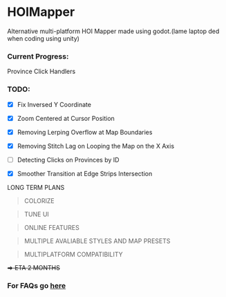 # HOIMapper
Alternative multi-platform HOI Mapper made using godot.(lame laptop ded when coding using unity)

### Current Progress:
Province Click Handlers

### TODO:
- [x] Fix Inversed Y Coordinate

- [x] Zoom Centered at Cursor Position

- [x] Removing Lerping Overflow at Map Boundaries

- [x] Removing Stitch Lag on Looping the Map on the X Axis

- [ ] Detecting Clicks on Provinces by ID

- [x] Smoother Transition at Edge Strips Intersection

LONG TERM PLANS

>COLORIZE

>TUNE UI

>ONLINE FEATURES

>MULTIPLE AVALIABLE STYLES AND MAP PRESETS

>MULTIPLATFORM COMPATIBILITY

~~=> ETA 2 MONTHS~~

### **For FAQs go [here](https://github.com/HittyGubby/HOIMapper/tree/main/docs/faqs.md)**